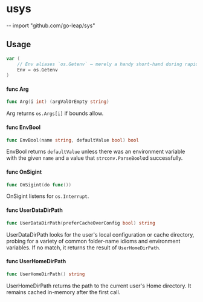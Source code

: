 # usys
--
    import "github.com/go-leap/sys"


## Usage

```go
var (
	// Env aliases `os.Getenv` — merely a handy short-hand during rapid iteration in non-critical code-paths that already do import `usys` to not have to repeatedly pull in and out the extra `os` import.
	Env = os.Getenv
)
```

#### func  Arg

```go
func Arg(i int) (argValOrEmpty string)
```
Arg returns `os.Args[i]` if bounds allow.

#### func  EnvBool

```go
func EnvBool(name string, defaultValue bool) bool
```
EnvBool returns `defaultValue` unless there was an environment variable with the
given `name` and a value that `strconv.ParseBool`ed successfully.

#### func  OnSigint

```go
func OnSigint(do func())
```
OnSigint listens for `os.Interrupt`.

#### func  UserDataDirPath

```go
func UserDataDirPath(preferCacheOverConfig bool) string
```
UserDataDirPath looks for the user's local configuration or cache directory,
probing for a variety of common folder-name idioms and environment variables. If
no match, it returns the result of `UserHomeDirPath`.

#### func  UserHomeDirPath

```go
func UserHomeDirPath() string
```
UserHomeDirPath returns the path to the current user's Home directory. It
remains cached in-memory after the first call.
